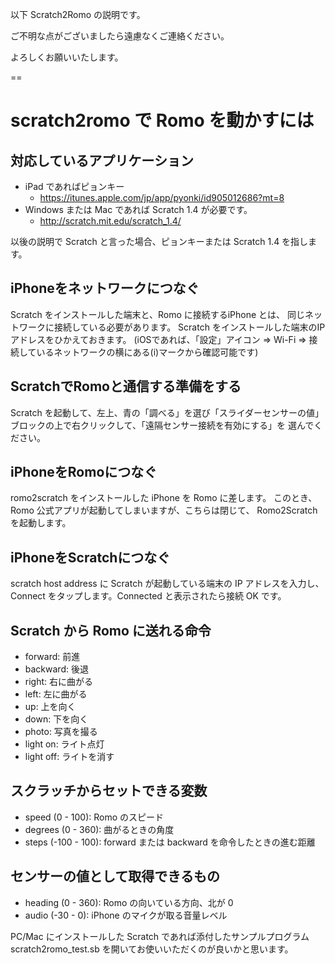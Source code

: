 
以下 Scratch2Romo の説明です。

ご不明な点がございましたら遠慮なくご連絡ください。

よろしくお願いいたします。


==

# scratch2romo で Romo を動かすには

## 対応しているアプリケーション
- iPad であればピョンキー
  - https://itunes.apple.com/jp/app/pyonki/id905012686?mt=8
- Windows または Mac であれば Scratch 1.4 が必要です。
  - http://scratch.mit.edu/scratch_1.4/

以後の説明で Scratch と言った場合、ピョンキーまたは Scratch 1.4 を指します。

## iPhoneをネットワークにつなぐ
Scratch をインストールした端末と、Romo に接続するiPhone とは、
同じネットワークに接続している必要があります。
Scratch をインストールした端末のIPアドレスをひかえておきます。
(iOSであれば、「設定」アイコン => Wi-Fi => 接続しているネットワークの横にある(i)マークから確認可能です)

## ScratchでRomoと通信する準備をする
Scratch を起動して、左上、青の「調べる」を選び「スライダーセンサーの値」
ブロックの上で右クリックして、「遠隔センサー接続を有効にする」を
選んでください。

## iPhoneをRomoにつなぐ
romo2scratch をインストールした iPhone を Romo に差します。
このとき、Romo 公式アプリが起動してしまいますが、こちらは閉じて、
Romo2Scratch を起動します。

## iPhoneをScratchにつなぐ
scratch host address に Scratch が起動している端末の IP アドレスを入力し、
Connect をタップします。Connected と表示されたら接続 OK です。

## Scratch から Romo に送れる命令
- forward: 前進
- backward: 後退
- right: 右に曲がる
- left: 左に曲がる
- up: 上を向く
- down: 下を向く
- photo: 写真を撮る
- light on: ライト点灯
- light off: ライトを消す

## スクラッチからセットできる変数
- speed (0 - 100): Romo のスピード
- degrees (0 - 360): 曲がるときの角度
- steps (-100 - 100): forward または backward を命令したときの進む距離

## センサーの値として取得できるもの
- heading (0 - 360): Romo の向いている方向、北が 0
- audio (-30 - 0): iPhone のマイクが取る音量レベル

PC/Mac にインストールした Scratch であれば添付したサンプルプログラム
scratch2romo_test.sb を開いてお使いいただくのが良いかと思います。
